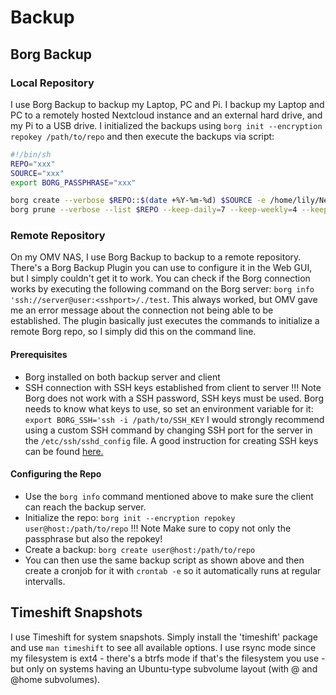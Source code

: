 # Backup
## Borg Backup

### Local Repository
I use Borg Backup to backup my Laptop, PC and Pi.
I backup my Laptop and PC to a remotely hosted Nextcloud instance and an external hard drive, and my Pi to a USB drive.
I initialized the backups using `borg init --encryption repokey /path/to/repo` and then execute the backups via script:
```bash
#!/bin/sh
REPO="xxx"
SOURCE="xxx"
export BORG_PASSPHRASE="xxx"

borg create --verbose $REPO::$(date +%Y-%m-%d) $SOURCE -e /home/lily/Nextcloud/
borg prune --verbose --list $REPO --keep-daily=7 --keep-weekly=4 --keep-monthly=6
```

### Remote Repository

On my OMV NAS, I use Borg Backup to backup to a remote repository.
There's a Borg Backup Plugin you can use to configure it in the Web GUI, but I simply couldn't get it to work.
You can check if the Borg connection works by executing the following command on the Borg server:
`borg info 'ssh://server@user:<sshport>/./test`.
This always worked, but OMV gave me an error message about the connection not being able to be established.
The plugin basically just executes the commands to initialize a remote Borg repo, so I simply did this on the command line.

#### Prerequisites
- Borg installed on both backup server and client
- SSH connection with SSH keys established from client to server
!!! Note
    Borg does not work with a SSH password, SSH keys must be used. Borg needs to know what keys to use, so set an environment variable for it: `export BORG_SSH='ssh -i /path/to/SSH_KEY`
    I would strongly recommend using a custom SSH command by changing SSH port for the server in the `/etc/ssh/sshd_config` file.
    A good instruction for creating SSH keys can be found <a href="https://www.linode.com/docs/guides/use-public-key-authentication-with-ssh/" target="_blank">here.</a>
#### Configuring the Repo
- Use the `borg info` command mentioned above to make sure the client can reach the backup server.
- Initialize the repo: `borg init --encryption repokey user@host:/path/to/repo` 
!!! Note
    Make sure to copy not only the passphrase but also the repokey!
- Create a backup: `borg create user@host:/path/to/repo`
- You can then use the same backup script as shown above and then create a cronjob for it with `crontab -e` so it automatically runs at regular intervalls.

## Timeshift Snapshots

I use Timeshift for system snapshots.
Simply install the 'timeshift' package and use `man timeshift` to see all available options.
I use rsync mode since my filesystem is ext4 - there's a btrfs mode if that's the filesystem you use - but only on systems having an Ubuntu-type subvolume layout (with @ and @home subvolumes).

